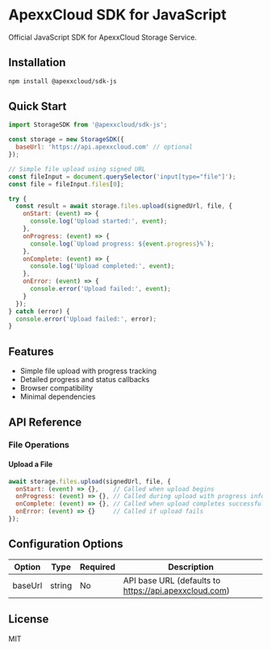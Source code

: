# ApexxCloud SDK for JavaScript

Official JavaScript SDK for ApexxCloud Storage Service.

## Installation 

```bash
npm install @apexxcloud/sdk-js
```

## Quick Start

```javascript
import StorageSDK from '@apexxcloud/sdk-js';

const storage = new StorageSDK({
  baseUrl: 'https://api.apexxcloud.com' // optional
});

// Simple file upload using signed URL
const fileInput = document.querySelector('input[type="file"]');
const file = fileInput.files[0];

try {
  const result = await storage.files.upload(signedUrl, file, {
    onStart: (event) => {
      console.log('Upload started:', event);
    },
    onProgress: (event) => {
      console.log(`Upload progress: ${event.progress}%`);
    },
    onComplete: (event) => {
      console.log('Upload completed:', event);
    },
    onError: (event) => {
      console.error('Upload failed:', event);
    }
  });
} catch (error) {
  console.error('Upload failed:', error);
}
```

## Features

- Simple file upload with progress tracking
- Detailed progress and status callbacks
- Browser compatibility
- Minimal dependencies

## API Reference

### File Operations

#### Upload a File
```javascript
await storage.files.upload(signedUrl, file, {
  onStart: (event) => {},    // Called when upload begins
  onProgress: (event) => {}, // Called during upload with progress info
  onComplete: (event) => {}, // Called when upload completes successfully
  onError: (event) => {}     // Called if upload fails
});
```

## Configuration Options

| Option | Type | Required | Description |
|--------|------|----------|-------------|
| baseUrl | string | No | API base URL (defaults to https://api.apexxcloud.com) |

## License

MIT